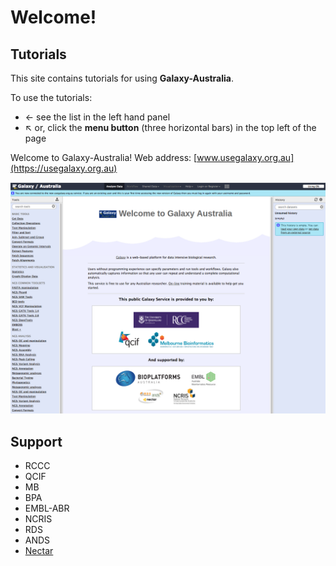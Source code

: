 # Welcome!

## Tutorials

This site contains tutorials for using **Galaxy-Australia**.

To use the tutorials:

* &#8592; see the list in the left hand panel
* &#8598; or, click the **menu button** (three horizontal bars) in the top left of the page

Welcome to Galaxy-Australia! Web address: [www.usegalaxy.org.au](https://usegalaxy.org.au)

![galaxy-aust](galaxy-aust.png)

## Support

* RCCC
* QCIF
* MB
* BPA
* EMBL-ABR
* NCRIS
* RDS
* ANDS
* [Nectar](http://www.nectar.org.au/)
